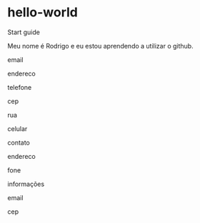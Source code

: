 # hello-world
Start guide

Meu nome é Rodrigo e eu estou aprendendo a utilizar o github.

email

endereco

telefone

cep

rua

celular

contato

endereco

fone

informações

email

cep
